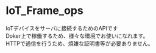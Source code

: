 # IoT_Frame_ops
IoTデバイスをサーバに接続するためのAPIです<br>
Doker上で稼働するため、様々な環境でお使いになれます。<br>
HTTPで通信を行うため、煩雑な証明書等が必要ありません。<br>

